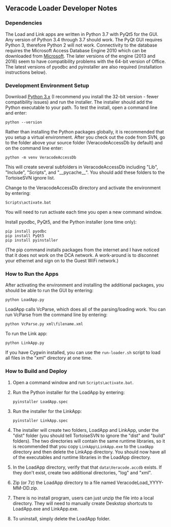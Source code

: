 ## Veracode Loader Developer Notes
### Dependencies

The Load and Link apps are written in Python 3.7 with PyQt5 for the GUI. Any version of Python 3.4 through 3.7 should work. The PyQt GUI requires Python 3, therefore Python 2 will not work. Connectivity to the database requires the Microsoft Access Database Engine 2010 which can be downloaded from [Microsoft](https://www.microsoft.com/en-us/download/details.aspx?id=13255). The later versions of the engine (2013 and 2016) seem to have compatibility problems with the 64-bit version of Office. The latest versions of pyodbc and pyinstaller are also required (installation instructions below).

### Development Environment Setup

Download [Python 3.x](https://www.python.org/downloads/windows/) (I recommend you install the 32-bit version - fewer compatibility issues) and run the installer. The installer should add the Python executable to your path. To test the install, open a command line and enter:
```
python --version
```

Rather than installing the Python packages globally, it is recommended that you setup a virtual environment. After you check out the code from SVN, go to the folder above your source folder (VeracodeAccessDb by default) and on the command line enter:
```
python -m venv VeracodeAccessDb
```
This will create several subfolders in VeracodeAccessDb including "Lib", "Include", "Scripts", and "\_\_pycache\_\_". You should add these folders to the TortoiseSVN ignore list.

Change to the VeracodeAccessDb directory and activate the environment by entering:
```
Scripts\activate.bat
```

You will need to run activate each time you open a new command window.

Install pyodbc, PyQt5, and the Python installer (one time only):
```
pip install pyodbc
pip install PyQt5
pip install pyinstaller
```
(The pip command installs packages from the internet and I have noticed that it does not work on the DCA network. A work-around is to disconnet your ethernet and sign on to the Guest WiFi network.)

### How to Run the Apps

After activating the environment and installing the additional packages, you should be able to run the GUI by entering:
```
python LoadApp.py
```

LoadApp calls VcParse, which does all of the parsing/loading work. You can run VcParse from the command line by entering:
```
python VcParse.py xml\filename.xml
```

To run the Link app:
```
python LinkApp.py
```

If you have Cygwin installed, you can use the ```run-loader.sh``` script to load all files in the "xml" directory at one time.

### How to Build and Deploy  

1. Open a command window and run ```Scripts\activate.bat```.

1. Run the Python installer for the LoadApp by entering:
   ```
   pyinstaller LoadApp.spec
   ```

1. Run the installer for the LinkApp:
   ```
   pyinstaller LinkApp.spec
   ```

1. The installer will create two folders, LoadApp and LinkApp, under the "dist" folder (you should tell TortoiseSVN to ignore the "dist" and "build" folders). The two directories will contain the same runtime libraries, so it is recommended that you copy ```LinkApp\LinkApp.exe``` to the ```LoadApp``` directory and then delete the LinkApp directory. You should now have all of the executables and runtime libraries in the LoadApp directory.

1. In the LoadApp directory, verify that that ```data\Veracode.accdb``` exists. If they don't exist, create two additional directories, "log" and "xml". 

1. Zip (or 7z) the LoadApp directory to a file named VeracodeLoad_YYYY-MM-DD.zip.

1. There is no install program, users can just unzip the file into a local directory. They will need to manually create Deskstop shortcuts to LoadApp.exe and LinkApp.exe.

1. To uninstall, simply delete the LoadApp folder.